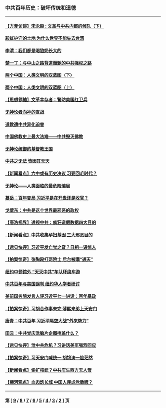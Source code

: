 ### 中共百年历史：破坏传统和道德
---
#### [【方菲访谈】宋永毅 : 文革与中共内部的倾轧（下）](../../pages/nf1176114/n13486836.md?01180430) 
#### [彩虹护守的土地 为什么世界不能失去台湾](../../pages/nf1176114/n13476849.md?01180430) 
#### [李清：我们都是喝狼奶长大的](../../pages/nf1176114/n13471478.md?01180430) 
#### [楚一丁：与中山之路背道而驰的中共强权之路](../../pages/nf1176114/n13437270.md?01180430) 
#### [两个中国：人类文明的双蓝图（下）](../../pages/nf1176114/n13423132.md?01180430) 
#### [两个中国：人类文明的双蓝图（上）](../../pages/nf1176114/n13422687.md?01180430) 
#### [【思想领袖】文革幸存者：警防美国红卫兵](../../pages/nf1176114/n13339289.md?01180430) 
#### [无神论者向神的宣战](../../pages/nf1176114/n13281535.md?01180430) 
#### [道教遭中共异化迫害](../../pages/nf1176114/n13281463.md?01180430) 
#### [中国佛教史上最大法难——中共毁灭佛教](../../pages/nf1176114/n13281397.md?01180430) 
#### [无神论统御的基督教王国](../../pages/nf1176114/n13281280.md?01180430) 
#### [中共之无法 皆因其无天](../../pages/nf1176114/n13281088.md?01180430) 
#### [【新闻看点】六中或有历史决议 习要回毛时代？](../../pages/nf1176114/n13222895.md?01180430) 
#### [无神论——人类面临的最危险骗局](../../pages/nf1176114/n13196137.md?01180430) 
#### [慕岳：百年变局 习近平是在开盘还是收官？](../../pages/nf1176114/n13206516.md?01180430) 
#### [戈壁东：中共是这个世界最邪恶的政权](../../pages/nf1176114/n13085641.md?01180430) 
#### [【唐浩视界】透视中共：疯狂造假数据四大目的](../../pages/nf1176114/n13080590.md?01180430) 
#### [【新闻看点】中共收集孕妇基因 三大邪恶目的](../../pages/nf1176114/n13077182.md?01180430) 
#### [【远见快评】习近平发亡党之音？日相一语惊人](../../pages/nf1176114/n13074809.md?01180430) 
#### [【拍案惊奇】张陶殴打两院士 后台被曝“通天”](../../pages/nf1176114/n13070496.md?01180430) 
#### [纽约中领馆外 “天灭中共”车队环绕车游](../../pages/nf1176114/n13070693.md?01180430) 
#### [中共百年与美国误判 纽约华人学者研讨](../../pages/nf1176114/n13067969.md?01180430) 
#### [美前国务院发言人评习近平七一讲话：百年暴政](../../pages/nf1176114/n13066986.md?01180430) 
#### [【拍案惊奇】习胡合作事未完 薄熙来弟上天安门](../../pages/nf1176114/n13065867.md?01180430) 
#### [唐青：中共百年 习近平隔空大战“外来势力”](../../pages/nf1176114/n13065976.md?01180430) 
#### [田云：中共党庆洗脑片企图掩盖什么？](../../pages/nf1176114/n13064395.md?01180430) 
#### [【远见快评】泄中共危机？习讲话美军强烈回应](../../pages/nf1176114/n13064269.md?01180430) 
#### [【拍案惊奇】习天安门喊统一 胡锦涛一脸茫然](../../pages/nf1176114/n13063233.md?01180430) 
#### [【新闻看点】偷扩核武？中共庆生西方无人贺](../../pages/nf1176114/n13061263.md?01180430) 
#### [【横河观点】血肉筑长城 中国人民成党盾牌？](../../pages/nf1176114/n13061779.md?01180430) 

---
#### 第 [ [9](./9.md?01180430) / [8](./8.md?01180430) / [7](./7.md?01180430) / [6](./6.md?01180430) / [5](./5.md?01180430) / [4](./4.md?01180430) / [3](./3.md?01180430) / [2](./2.md?01180430) ] 页
